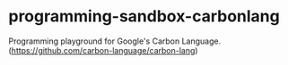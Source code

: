 # programming-sandbox-carbonlang
Programming playground for Google's Carbon Language. (https://github.com/carbon-language/carbon-lang)


